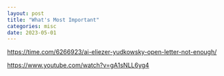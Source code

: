 ```yaml
---
layout: post
title: "What's Most Important"
categories: misc
date: 2023-05-01
---
```


https://time.com/6266923/ai-eliezer-yudkowsky-open-letter-not-enough/

https://www.youtube.com/watch?v=gA1sNLL6yg4

